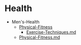 
# Health

- Men's-Health
  - [Physical-Fitness](./Physical-Fitness/)
    - [Exercise-Techniques.md](./Exercise-Techniques.md)
  - [Physical-Fitness.md](./Physical-Fitness.md)
